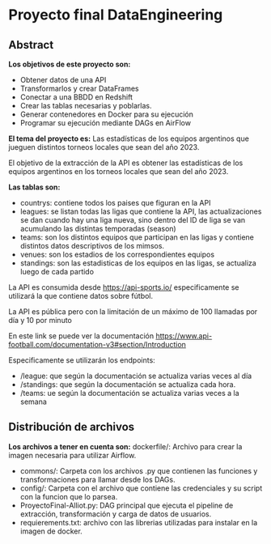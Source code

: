 # Proyecto final DataEngineering

## Abstract
**Los objetivos de este proyecto son:**
* Obtener datos de una API 
* Transformarlos y crear DataFrames
* Conectar a una BBDD en Redshift
* Crear las tablas necesarias y poblarlas.
* Generar contenedores en Docker para su ejecución
* Programar su ejecución mediante DAGs en AirFlow

**El tema del proyecto es:**
Las estadísticas de los equipos argentinos que jueguen distintos torneos locales que sean del año 2023.

El objetivo de la extracción de la API es obtener las estadísticas de los equipos argentinos en los torneos locales que sean del año 2023.

**Las tablas son:**
* countrys: contiene todos los paises que figuran en la API
* leagues: se listan todas las ligas que contiene la API, las actualizaciones se dan cuando hay una liga nueva, sino dentro del ID de liga se van acumulando las distintas temporadas (season)
* teams: son los distintos equipos que participan en las ligas y contiene distintos datos descriptivos de los mimsos.
* venues: son los estadios de los correspondientes equipos
* standings: son las estadisticas de los equipos en las ligas, se actualiza luego de cada partido

La API es consumida desde https://api-sports.io/ especificamente se utilizará la que contiene datos sobre fútbol.

La API es pública pero con la limitación de un máximo de 100 llamadas por día y 10 por minuto

En este link se puede ver la documentación https://www.api-football.com/documentation-v3#section/Introduction

Especificamente se utilizarán los endpoints:
*   /league: que según la documentación se actualiza varias veces al día
*   /standings: que según la documentación se actualiza cada hora.
*   /teams: ue según la documentación se actualiza varias veces a la semana

## Distribución de archivos
**Los archivos a tener en cuenta son:**
dockerfile/: Archivo para crear la imagen necesaria para utilizar Airflow.
* commons/: Carpeta con los archivos .py que contienen las funciones y transformaciones para llamar desde los DAGs.
* config/: Carpeta con el archivo que contiene las credenciales y su script con la funcion que lo parsea.
* ProyectoFinal-Alliot.py: DAG principal que ejecuta el pipeline de extracción, transformación y carga de datos de usuarios.
* requierements.txt: archivo con las librerias utilizadas para instalar en la imagen de docker.
